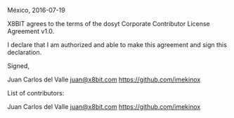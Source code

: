 México, 2016-07-19

X8BIT agrees to the terms of the dosyt Corporate Contributor License
Agreement v1.0.

I declare that I am authorized and able to make this agreement and sign this
declaration.

Signed,

Juan Carlos del Valle juan@x8bit.com https://github.com/imekinox

List of contributors:

Juan Carlos del Valle juan@x8bit.com https://github.com/imekinox